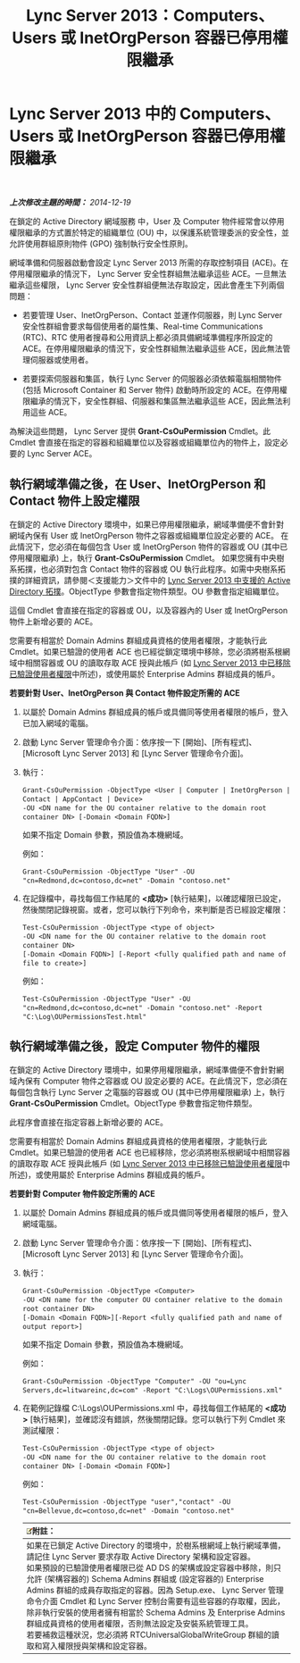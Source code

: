 ﻿---
title: Lync Server 2013：Computers、Users 或 InetOrgPerson 容器已停用權限繼承
TOCTitle: Computers、Users 或 InetOrgPerson 容器已停用權限繼承
ms:assetid: c472ad21-a93d-4fcb-a3d9-60a2134a87fa
ms:mtpsurl: https://technet.microsoft.com/zh-tw/library/Gg412970(v=OCS.15)
ms:contentKeyID: 49292248
ms.date: 08/10/2015
mtps_version: v=OCS.15
ms.translationtype: HT
---

# Lync Server 2013 中的 Computers、Users 或 InetOrgPerson 容器已停用權限繼承

 

_**上次修改主題的時間：** 2014-12-19_

在鎖定的 Active Directory 網域服務 中，User 及 Computer 物件經常會以停用權限繼承的方式置於特定的組織單位 (OU) 中，以保護系統管理委派的安全性，並允許使用群組原則物件 (GPO) 強制執行安全性原則。

網域準備和伺服器啟動會設定 Lync Server 2013 所需的存取控制項目 (ACE)。在停用權限繼承的情況下， Lync Server 安全性群組無法繼承這些 ACE。一旦無法繼承這些權限， Lync Server 安全性群組便無法存取設定，因此會產生下列兩個問題：

  - 若要管理 User、InetOrgPerson、Contact 並運作伺服器，則 Lync Server 安全性群組會要求每個使用者的屬性集、Real-time Communications (RTC)、RTC 使用者搜尋和公用資訊上都必須具備網域準備程序所設定的 ACE。在停用權限繼承的情況下，安全性群組無法繼承這些 ACE，因此無法管理伺服器或使用者。

  - 若要探索伺服器和集區，執行 Lync Server 的伺服器必須依賴電腦相關物件 (包括 Microsoft Container 和 Server 物件) 啟動時所設定的 ACE。在停用權限繼承的情況下，安全性群組、伺服器和集區無法繼承這些 ACE，因此無法利用這些 ACE。

為解決這些問題， Lync Server 提供 **Grant-CsOuPermission** Cmdlet。此 Cmdlet 會直接在指定的容器和組織單位以及容器或組織單位內的物件上，設定必要的 Lync Server ACE。

## 執行網域準備之後，在 User、InetOrgPerson 和 Contact 物件上設定權限

在鎖定的 Active Directory 環境中，如果已停用權限繼承，網域準備便不會針對網域內保有 User 或 InetOrgPerson 物件之容器或組織單位設定必要的 ACE。 在此情況下，您必須在每個包含 User 或 InetOrgPerson 物件的容器或 OU (其中已停用權限繼承) 上，執行 **Grant-CsOuPermission** Cmdlet。 如果您擁有中央樹系拓撲，也必須對包含 Contact 物件的容器或 OU 執行此程序。如需中央樹系拓撲的詳細資訊，請參閱＜支援能力＞文件中的 [Lync Server 2013 中支援的 Active Directory 拓撲](lync-server-2013-supported-active-directory-topologies.md)。ObjectType 參數會指定物件類型。OU 參數會指定組織單位。

這個 Cmdlet 會直接在指定的容器或 OU，以及容器內的 User 或 InetOrgPerson 物件上新增必要的 ACE。

您需要有相當於 Domain Admins 群組成員資格的使用者權限，才能執行此 Cmdlet。如果已驗證的使用者 ACE 也已經從鎖定環境中移除，您必須將樹系根網域中相關容器或 OU 的讀取存取 ACE 授與此帳戶 (如 [Lync Server 2013 中已移除已驗證使用者權限](lync-server-2013-authenticated-user-permissions-are-removed.md)中所述)，或使用屬於 Enterprise Admins 群組成員的帳戶。

**若要針對 User、InetOrgPerson 與 Contact 物件設定所需的 ACE**

1.  以屬於 Domain Admins 群組成員的帳戶或具備同等使用者權限的帳戶，登入已加入網域的電腦。

2.  啟動 Lync Server 管理命令介面：依序按一下 \[開始\]、\[所有程式\]、\[Microsoft Lync Server 2013\] 和 \[Lync Server 管理命令介面\]。

3.  執行：
    
        Grant-CsOuPermission -ObjectType <User | Computer | InetOrgPerson | Contact | AppContact | Device> 
        -OU <DN name for the OU container relative to the domain root container DN> [-Domain <Domain FQDN>]
    
    如果不指定 Domain 參數，預設值為本機網域。
    
    例如：
    
        Grant-CsOuPermission -ObjectType "User" -OU "cn=Redmond,dc=contoso,dc=net" -Domain "contoso.net"

4.  在記錄檔中，尋找每個工作結尾的 **\<成功\>** \[執行結果\]，以確認權限已設定，然後關閉記錄視窗。或者，您可以執行下列命令，來判斷是否已經設定權限：
    
        Test-CsOuPermission -ObjectType <type of object> 
        -OU <DN name for the OU container relative to the domain root container DN> 
        [-Domain <Domain FQDN>] [-Report <fully qualified path and name of file to create>]
    
    例如：
    
        Test-CsOuPermission -ObjectType "User" -OU "cn=Redmond,dc=contoso,dc=net" -Domain "contoso.net" -Report "C:\Log\OUPermissionsTest.html"

## 執行網域準備之後，設定 Computer 物件的權限

在鎖定的 Active Directory 環境中，如果停用權限繼承，網域準備便不會針對網域內保有 Computer 物件之容器或 OU 設定必要的 ACE。在此情況下，您必須在每個包含執行 Lync Server 之電腦的容器或 OU (其中已停用權限繼承) 上，執行 **Grant-CsOuPermission** Cmdlet。ObjectType 參數會指定物件類型。

此程序會直接在指定容器上新增必要的 ACE。

您需要有相當於 Domain Admins 群組成員資格的使用者權限，才能執行此 Cmdlet。如果已驗證的使用者 ACE 也已經移除，您必須將樹系根網域中相關容器的讀取存取 ACE 授與此帳戶 (如 [Lync Server 2013 中已移除已驗證使用者權限](lync-server-2013-authenticated-user-permissions-are-removed.md)中所述)，或使用屬於 Enterprise Admins 群組成員的帳戶。

**若要針對 Computer 物件設定所需的 ACE**

1.  以屬於 Domain Admins 群組成員的帳戶或具備同等使用者權限的帳戶，登入網域電腦。

2.  啟動 Lync Server 管理命令介面：依序按一下 \[開始\]、\[所有程式\]、\[Microsoft Lync Server 2013\] 和 \[Lync Server 管理命令介面\]。

3.  執行：
    
        Grant-CsOuPermission -ObjectType <Computer> 
        -OU <DN name for the computer OU container relative to the domain root container DN> 
        [-Domain <Domain FQDN>][-Report <fully qualified path and name of output report>]
    
    如果不指定 Domain 參數，預設值為本機網域。
    
    例如：
    
        Grant-CsOuPermission -ObjectType "Computer" -OU "ou=Lync Servers,dc=litwareinc,dc=com" -Report "C:\Logs\OUPermissions.xml"

4.  在範例記錄檔 C:\\Logs\\OUPermissions.xml 中，尋找每個工作結尾的 **\<成功\>** \[執行結果\]，並確認沒有錯誤，然後關閉記錄。您可以執行下列 Cmdlet 來測試權限：
    
        Test-CsOuPermission -ObjectType <type of object> 
        -OU <DN name for the OU container relative to the domain root container DN> [-Domain <Domain FQDN>]
    
    例如：
    
        Test-CsOuPermission -ObjectType "user","contact" -OU "cn=Bellevue,dc=contoso,dc=net" -Domain "contoso.net"
    
    <table>
    <thead>
    <tr class="header">
    <th><img src="images/Gg398811.note(OCS.15).gif" title="note" alt="note" />附註：</th>
    </tr>
    </thead>
    <tbody>
    <tr class="odd">
    <td>如果在已鎖定 Active Directory 的環境中，於樹系根網域上執行網域準備，請記住 Lync Server 要求存取 Active Directory 架構和設定容器。<br />
    如果預設的已驗證使用者權限已從 AD DS 的架構或設定容器中移除，則只允許 (架構容器的) Schema Admins 群組或 (設定容器的) Enterprise Admins 群組的成員存取指定的容器。因為 Setup.exe、 Lync Server 管理命令介面 Cmdlet 和 Lync Server 控制台需要有這些容器的存取權，因此，除非執行安裝的使用者擁有相當於 Schema Admins 及 Enterprise Admins 群組成員資格的使用者權限，否則無法設定及安裝系統管理工具。<br />
    若要補救這種狀況，您必須將 RTCUniversalGlobalWriteGroup 群組的讀取和寫入權限授與架構和設定容器。</td>
    </tr>
    </tbody>
    </table>

